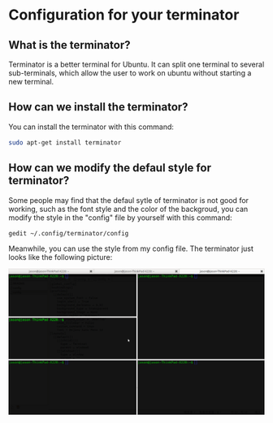 # Configuration for your terminator

## What is the terminator?

Terminator is a better terminal for Ubuntu. It can split one terminal to several sub-terminals, which allow the user to work on ubuntu without starting a new terminal.


## How can we install the terminator?

You can install the terminator with this command:

```sh
sudo apt-get install terminator
```

## How can we modify the defaul style for terminator?
Some people may find that the defaul sytle of terminator is not good for working, such as the font style and the color of the backgroud, you can modify the style in the "config" file by yourself with this command:
	

```sh
gedit ~/.config/terminator/config
```

Meanwhile, you can use the style from my config file. The terminator just looks like the following picture:

[//]: # (Image References)
[image1]: terminator.png "example terminator"
![alt text][image1]




